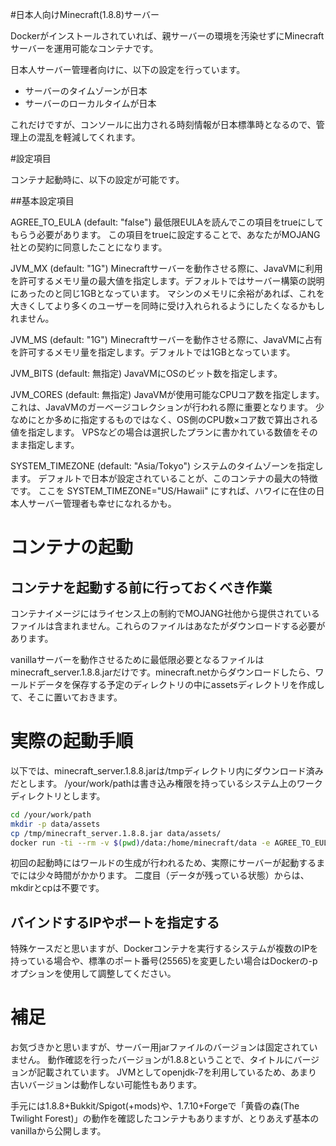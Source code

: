 #日本人向けMinecraft(1.8.8)サーバー

Dockerがインストールされていれば、親サーバーの環境を汚染せずにMinecraftサーバーを運用可能なコンテナです。

日本人サーバー管理者向けに、以下の設定を行っています。

- サーバーのタイムゾーンが日本
- サーバーのローカルタイムが日本

これだけですが、コンソールに出力される時刻情報が日本標準時となるので、管理上の混乱を軽減してくれます。

#設定項目

コンテナ起動時に、以下の設定が可能です。

##基本設定項目

AGREE_TO_EULA (default: "false")
	最低限EULAを読んでこの項目をtrueにしてもらう必要があります。
	この項目をtrueに設定することで、あなたがMOJANG社との契約に同意したことになります。

JVM_MX (default: "1G")
	Minecraftサーバーを動作させる際に、JavaVMに利用を許可するメモリ量の最大値を指定します。デフォルトではサーバー構築の説明にあったのと同じ1GBとなっています。
	マシンのメモリに余裕があれば、これを大きくしてより多くのユーザーを同時に受け入れられるようにしたくなるかもしれません。

JVM_MS (default: "1G")
	Minecraftサーバーを動作させる際に、JavaVMに占有を許可するメモリ量を指定します。デフォルトでは1GBとなっています。

JVM_BITS (default: 無指定)
	JavaVMにOSのビット数を指定します。

JVM_CORES (default: 無指定)
	JavaVMが使用可能なCPUコア数を指定します。
	これは、JavaVMのガーベージコレクションが行われる際に重要となります。
	少なめにとか多めに指定するものではなく、OS側のCPU数×コア数で算出される値を指定します。
	VPSなどの場合は選択したプランに書かれている数値をそのまま指定します。

SYSTEM_TIMEZONE (default: "Asia/Tokyo")
	システムのタイムゾーンを指定します。
	デフォルトで日本が設定されていることが、このコンテナの最大の特徴です。
	ここを SYSTEM_TIMEZONE="US/Hawaii" にすれば、ハワイに在住の日本人サーバー管理者も幸せになれるかも。


# コンテナの起動

## コンテナを起動する前に行っておくべき作業

コンテナイメージにはライセンス上の制約でMOJANG社他から提供されているファイルは含まれません。これらのファイルはあなたがダウンロードする必要があります。

vanillaサーバーを動作させるために最低限必要となるファイルはminecraft_server.1.8.8.jarだけです。minecraft.netからダウンロードしたら、ワールドデータを保存する予定のディレクトリの中にassetsディレクトリを作成して、そこに置いておきます。

# 実際の起動手順

以下では、minecraft_server.1.8.8.jarは/tmpディレクトリ内にダウンロード済みだとします。
/your/work/pathは書き込み権限を持っているシステム上のワークディレクトリとします。

```bash
cd /your/work/path
mkdir -p data/assets
cp /tmp/minecraft_server.1.8.8.jar data/assets/
docker run -ti --rm -v $(pwd)/data:/home/minecraft/data -e AGREE_TO_EULA=true susero/minecraft-vanilla-server
```

初回の起動時にはワールドの生成が行われるため、実際にサーバーが起動するまでには少々時間がかかります。
二度目（データが残っている状態）からは、mkdirとcpは不要です。

## バインドするIPやポートを指定する

特殊ケースだと思いますが、Dockerコンテナを実行するシステムが複数のIPを持っている場合や、標準のポート番号(25565)を変更したい場合はDockerの-pオプションを使用して調整してください。

# 補足

お気づきかと思いますが、サーバー用jarファイルのバージョンは固定されていません。
動作確認を行ったバージョンが1.8.8ということで、タイトルにバージョンが記載されています。
JVMとしてopenjdk-7を利用しているため、あまり古いバージョンは動作しない可能性もあります。

手元には1.8.8+Bukkit/Spigot(+mods)や、1.7.10+Forgeで「黄昏の森(The Twilight Forest)」の動作を確認したコンテナもありますが、とりあえず基本のvanillaから公開します。

